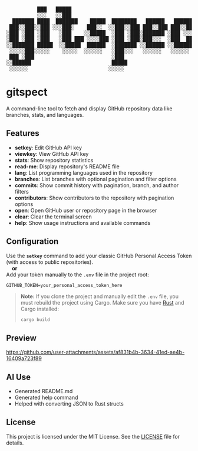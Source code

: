 <pre>
          ███   █████                                         █████   
          ░░░   ░░███                                         ░░███    
  ███████ ████  ███████    █████  ████████   ██████   ██████  ███████  
 ███░░███░░███ ░░░███░    ███░░  ░░███░░███ ███░░███ ███░░███░░░███░   
░███ ░███ ░███   ░███    ░░█████  ░███ ░███░███████ ░███ ░░░   ░███    
░███ ░███ ░███   ░███ ███ ░░░░███ ░███ ░███░███░░░  ░███  ███  ░███ ███
░░███████ █████  ░░█████  ██████  ░███████ ░░██████ ░░██████   ░░█████ 
 ░░░░░███░░░░░    ░░░░░  ░░░░░░   ░███░░░   ░░░░░░   ░░░░░░     ░░░░░  
 ███ ░███                         ░███                                 
░░██████                          █████                                
 ░░░░░░                          ░░░░░                                 
</pre>

# gitspect

A command-line tool to fetch and display GitHub repository data like branches, stats, and languages.

## Features
- **setkey**: Edit GitHub API key
- **viewkey**: View GitHub API key
- **stats**: Show repository statistics  
- **read-me**: Display repository's README file  
- **lang**: List programming languages used in the repository  
- **branches**: List branches with optional pagination and filter options  
- **commits**: Show commit history with pagination, branch, and author filters  
- **contributors**: Show contributors to the repository with pagination options  
- **open**: Open GitHub user or repository page in the browser  
- **clear**: Clear the terminal screen  
- **help**: Show usage instructions and available commands  

## Configuration

Use the **`setkey`** command to add your classic GitHub Personal Access Token (with access to public repositories).  
&nbsp;&nbsp;&nbsp;&nbsp;**or**  
Add your token manually to the `.env` file in the project root:

```env
GITHUB_TOKEN=your_personal_access_token_here
```

> **Note:** If you clone the project and manually edit the `.env` file, you must rebuild the project using Cargo.
> Make sure you have [Rust](https://www.rust-lang.org/tools/install) and Cargo installed:
>
> ```bash
> cargo build
> ```

## Preview

https://github.com/user-attachments/assets/af831b4b-3634-41ed-ae4b-16409a723f89

## AI Use

- Generated README.md
- Generated help command
- Helped with converting JSON to Rust structs

## License

This project is licensed under the MIT License. See the [LICENSE](LICENSE) file for details.


